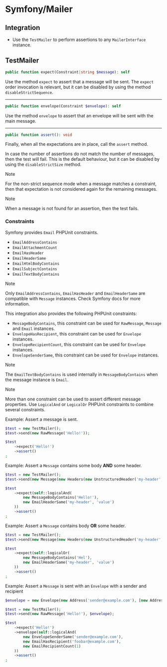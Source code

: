 # Symfony/Mailer

## Integration

- Use the `TestMailer` to perform assertions to any `MailerInterface` instance.

## TestMailer

```php
public function expect(Constraint|string $message): self
```

Use the method `expect` to assert that a message will be sent. The `expect` order invocation is relevant,
but it can be disabled by using the method `disableStrictSequence`.

---

```php
public function envelope(Constraint $envelope): self
```

Use the method `envelope` to assert that an envelope will be sent with the main message.

---

```php
public function assert(): void
```

Finally, when all the expectations are in place, call the `assert` method.

In case the number of assertions do not match the number of messages, then the test will fail.
This is the default behaviour, but it can be disabled by using the `disableStrictSize` method.

> [!NOTE]
> For the non-strict sequence mode when a message matches a constraint, then that expectation is not considered
> again for the remaining messages.

> [!NOTE]
> When a message is not found for an assertion, then the test fails.

### Constraints

Symfony provides `Email` PHPUnit constraints.

- `EmailAddressContains`
- `EmailAttachmentCount`
- `EmailHasHeader`
- `EmailHeaderSame`
- `EmailHtmlBodyContains`
- `EmailSubjectContains`
- `EmailTextBodyContains`

> [!NOTE]
> Only `EmailAddressContains`, `EmailHasHeader` and `EmailHeaderSame` are compatible with `Message` instances.
> Check Symfony docs for more information.

This integration also provides the following PHPUnit constraints:

- `MessageBodyContains`, this constraint can be used for `RawMessage`, `Message` and `Email` instances.
- `EnvelopeHasRecipient`, this constraint can be used for `Envelope` instances.
- `EnvelopeRecipientCount`, this constraint can be used for `Envelope` instances.
- `EnvelopeSenderSame`, this constraint can be used for `Envelope` instances.

> [!NOTE]
> The `EmailTextBodyContains` is used internally in `MessageBodyContains` when the message instance is `Email`.

> [!NOTE]
> More than one constraint can be used to assert different message properties.
> Use `LogicalAnd` or `LogicalOr` PHPUnit constraints to combine several constraints.

Example: Assert a message is sent.

```php
$test = new TestMailer();
$test->send(new RawMessage('Hello!'));

$test
    ->expect('Hello!')
    ->assert()
;
```

Example: Assert a `Message` contains some body **AND** some header.

```php
$test = new TestMailer();
$test->send(new Message(new Headers(new UnstructuredHeader('my-header', 'value')), new TextPart('Hello!')));

$test
    ->expect(self::logicalAnd(
        new MessageBodyContains('Hello!'),
        new EmailHeaderSame('my-header', 'value')
    ))
    ->assert()
;
```

Example: Assert a `Message` contains body **OR** some header.

```php
$test = new TestMailer();
$test->send(new Message(new Headers(new UnstructuredHeader('my-header', 'value')), new TextPart('Hello!')));

$test
    ->expect(self::logicalOr(
        new MessageBodyContains('Hel'),
        new EmailHeaderSame('my-header', 'value')
    ))
    ->assert()
;
```

Example: Assert a `Message` is sent with an `Envelope` with a sender and recipient

```php
$envelope = new Envelope(new Address('sender@example.com'), [new Address('foobar@example.com')]);

$test = new TestMailer();
$test->send(new RawMessage('Hello!'), $envelope);

$test
    ->expect('Hello!')
    ->envelope(self::logicalAnd(
        new EnvelopeSenderSame('sender@example.com'),
        new EmailHasRecipient('foobar@example.com'),
        new EmailRecipientCount(1)
    ))
    ->assert()
;
```
